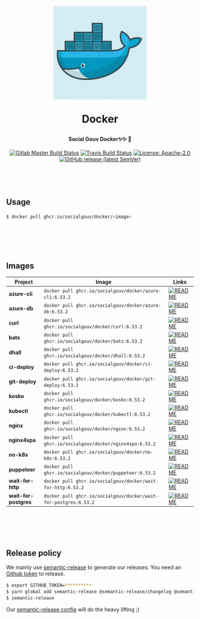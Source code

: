 <h1 align="center">
  <img src="https://github.com/SocialGouv/docker/raw/master/.github/docker.gif" width="250"/>
  <p align="center">Docker</p>
  <p align="center" style="font-size: 0.5em">Social Gouv Docker✨✨ 🐋</p>
</h1>

<p align="center">
  <a href="https://gitlab.factory.social.gouv.fr/SocialGouv/docker/pipelines"><img src="https://gitlab.factory.social.gouv.fr/SocialGouv/docker/badges/master/pipeline.svg" alt="Gitlab Master Build Status"></a>
  <a href="https://travis-ci.com/SocialGouv/docker"><img src="https://travis-ci.com/SocialGouv/docker.svg?branch=master" alt="Travis Build Status"></a>
  <a href="https://opensource.org/licenses/Apache-2.0"><img src="https://img.shields.io/badge/License-Apache--2.0-yellow.svg" alt="License: Apache-2.0"></a>
  <a href="https://github.com/SocialGouv/docker/releases "><img alt="GitHub release (latest SemVer)" src="https://img.shields.io/github/v/release/SocialGouv/docker?sort=semver"></a>
</p>

<br>
<br>
<br>

## Usage

```sh
$ docker pull ghcr.io/socialgouv/docker/<image>
```

<br>
<br>
<br>
<br>

## Images

| Project               | Image                                                                  | Links                                                                                      |
| --------------------- | ---------------------------------------------------------------------- | ------------------------------------------------------------------------------------------ |
| **azure-cli**         | `docker pull ghcr.io/socialgouv/docker/azure-cli:6.53.2`         | [![README](https://img.shields.io/badge/README--green.svg)](./azure-cli/README.md)         |
| **azure-db**          | `docker pull ghcr.io/socialgouv/docker/azure-db:6.53.2`          | [![README](https://img.shields.io/badge/README--green.svg)](./azure-db/README.md)          |
| **curl**              | `docker pull ghcr.io/socialgouv/docker/curl:6.53.2`              | [![README](https://img.shields.io/badge/README--green.svg)](./curl/README.md)              |
| **bats**              | `docker pull ghcr.io/socialgouv/docker/bats:6.53.2`              | [![README](https://img.shields.io/badge/README--green.svg)](./bats/README.md)              |
| **dhall**             | `docker pull ghcr.io/socialgouv/docker/dhall:6.53.2`             | [![README](https://img.shields.io/badge/README--green.svg)](./dhall/README.md)             |
| **ci-deploy**         | `docker pull ghcr.io/socialgouv/docker/ci-deploy:6.53.2`         | [![README](https://img.shields.io/badge/README--green.svg)](./ci-deploy/README.md)         |
| **git-deploy**        | `docker pull ghcr.io/socialgouv/docker/git-deploy:6.53.2`        | [![README](https://img.shields.io/badge/README--green.svg)](./git-deploy/README.md)        |
| **kosko**             | `docker pull ghcr.io/socialgouv/docker/kosko:6.53.2`             | [![README](https://img.shields.io/badge/README--green.svg)](./kosko/README.md)             |
| **kubectl**           | `docker pull ghcr.io/socialgouv/docker/kubectl:6.53.2`           | [![README](https://img.shields.io/badge/README--green.svg)](./kubectl/README.md)           |
| **nginx**             | `docker pull ghcr.io/socialgouv/docker/nginx:6.53.2`             | [![README](https://img.shields.io/badge/README--green.svg)](./nginx/README.md)             |
| **nginx4spa**         | `docker pull ghcr.io/socialgouv/docker/nginx4spa:6.53.2`         | [![README](https://img.shields.io/badge/README--green.svg)](./nginx4spa/README.md)         |
| **no-k8s**            | `docker pull ghcr.io/socialgouv/docker/no-k8s:6.53.2`            | [![README](https://img.shields.io/badge/README--green.svg)](./no-k8s/README.md)            |
| **puppeteer**         | `docker pull ghcr.io/socialgouv/docker/puppeteer:6.53.2`         | [![README](https://img.shields.io/badge/README--green.svg)](./puppeteer/README.md)         |
| **wait-for-http**     | `docker pull ghcr.io/socialgouv/docker/wait-for-http:6.53.2`     | [![README](https://img.shields.io/badge/README--green.svg)](./wait-for-http/README.md)     |
| **wait-for-postgres** | `docker pull ghcr.io/socialgouv/docker/wait-for-postgres:6.53.2` | [![README](https://img.shields.io/badge/README--green.svg)](./wait-for-postgres/README.md) |

<br>
<br>
<br>
<br>

## Release policy

We mainly use [semantic-release](https://github.com/semantic-release/semantic-release) to generate our releases.
You need an [Github token](https://github.com/settings/tokens/new) to release.

```sh
$ export GITHUB_TOKEN=**********
$ yarn global add semantic-release @semantic-release/changelog @semantic-release/git
$ semantic-release
```

Our [semantic-release config](./.releaserc.yml) will do the heavy lifting ;)
